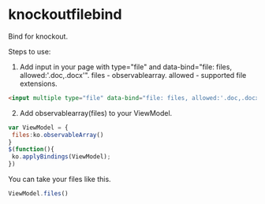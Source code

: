 # knockoutfilebind
Bind for knockout.

Steps to use:
1. Add input in your page with type="file" and data-bind="file: files, allowed:'.doc,.docx'".
files - observablearray.
allowed - supported file extensions.
```html
<input multiple type="file" data-bind="file: files, allowed:'.doc,.docx'"/>
```
2. Add observablearray(files) to your ViewModel.
```js
var ViewModel = {
 files:ko.observableArray()
}
$(function(){
 ko.applyBindings(ViewModel);
})
```

You can take your files like this.
```js
ViewModel.files()
```